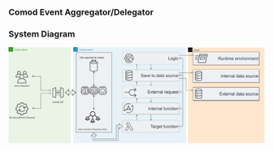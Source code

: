 ### Comod Event Aggregator/Delegator

### System Diagram

![module diagram](/assets/sys_diagram.svg?sanitize=1)
